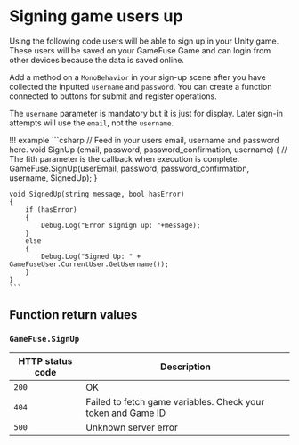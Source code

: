 # Signing game users up

Using the following code users will be able to sign up in your Unity game.
These users will be saved on your GameFuse Game and can login from other
devices because the data is saved online.

Add a method on a `MonoBehavior` in your sign-up scene after you have collected
the inputted `username` and `password`. You can create a function connected
to buttons for submit and register operations.

The `username` parameter is mandatory but it is just for display. Later sign-in
attempts will use the `email`, not the `username`.

!!! example
    ```csharp
    // Feed in your users email, username and password here.
    void SignUp (email, password, password_confirmation, username)
    {
        // The fith parameter is the callback when execution is complete.
        GameFuse.SignUp(userEmail, password, password_confirmation, username, SignedUp);
    }

    void SignedUp(string message, bool hasError)
    {
        if (hasError)
        {
            Debug.Log("Error signign up: "+message);
        }
        else
        {
            Debug.Log("Signed Up: " + GameFuseUser.CurrentUser.GetUsername());
        }
    }
    ```

## Function return values

### `GameFuse.SignUp`

| HTTP status code | Description |
|------------------|-------------|
| `200`            | OK |
| `404`            | Failed to fetch game variables. Check your token and Game ID |
| `500`            | Unknown server error |
